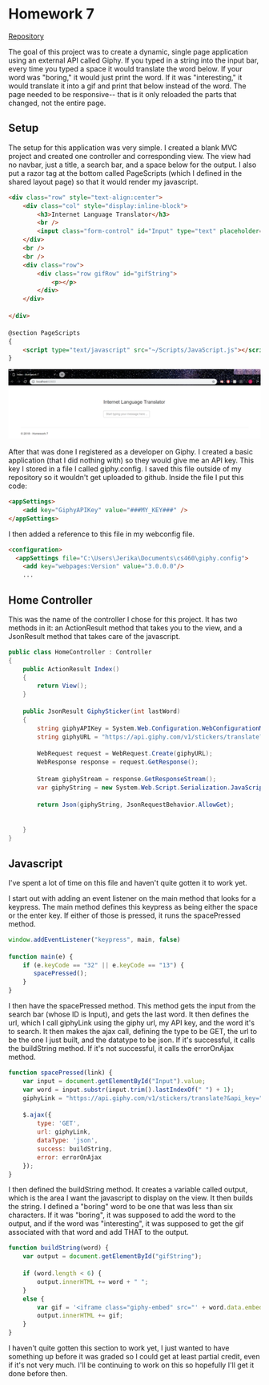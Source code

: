# Homework 7

[Repository](https://github.com/jhammett15/jhammett15.github.io) 

The goal of this project was to create a dynamic, single page application using an external API called Giphy. If you typed in a string into the input bar, every time you typed a space it would translate the word below. If your word was "boring," it would just print the word. If it was "interesting," it would translate it into a gif and print that below instead of the word. The page needed to be responsive-- that is it only reloaded the parts that changed, not the entire page.

## Setup

The setup for this application was very simple. I created a blank MVC project and created one controller and corresponding view. The view had no navbar, just a title, a search bar, and a space below for the output. I also put a razor tag at the bottom called PageScripts (which I defined in the shared layout page) so that it would render my javascript.

```html
<div class="row" style="text-align:center">
    <div class="col" style="display:inline-block">
        <h3>Internet Language Translator</h3>
        <br />
        <input class="form-control" id="Input" type="text" placeholder="Start typing your message here ..." />
    </div>
    <br />
    <br />
    <div class="row">
        <div class="row gifRow" id="gifString">
            <p></p>
        </div>
    </div>
    
</div>

@section PageScripts
{
    <script type="text/javascript" src="~/Scripts/JavaScript.js"></script>    
}
```

![home](images/home.PNG)

After that was done I registered as a developer on Giphy. I created a basic application (that I did nothing with) so they would give me an API key. This key I stored in a file I called giphy.config. I saved this file outside of my repository so it wouldn't get uploaded to github. Inside the file I put this code:

```html
<appSettings>
    <add key="GiphyAPIKey" value="###MY_KEY###" />
</appSettings>
```

I then added a reference to this file in my webconfig file. 

```html
<configuration>
  <appSettings file="C:\Users\Jerika\Documents\cs460\giphy.config">
    <add key="webpages:Version" value="3.0.0.0"/>
    ...
```
## Home Controller

This was the name of the controller I chose for this project. It has two methods in it: an ActionResult method that takes you to the view, and a JsonResult method that takes care of the javascript. 

```c#
public class HomeController : Controller
{
    public ActionResult Index()
    {
        return View();
    }

    public JsonResult GiphySticker(int lastWord)
    {
        string giphyAPIKey = System.Web.Configuration.WebConfigurationManager.AppSettings["GiphyAPIKey"];
        string giphyURL = "https://api.giphy.com/v1/stickers/translate?&api_key=" + giphyAPIKey + "&s=" + lastWord;

        WebRequest request = WebRequest.Create(giphyURL);
        WebResponse response = request.GetResponse();

        Stream giphyStream = response.GetResponseStream();
        var giphyString = new System.Web.Script.Serialization.JavaScriptSerializer().Deserialize<Object>(new StreamReader(giphyStream).ReadToEnd());

        return Json(giphyString, JsonRequestBehavior.AllowGet);


    }
}
```


## Javascript

I've spent a lot of time on this file and haven't quite gotten it to work yet. 

I start out with adding an event listener on the main method that looks for a keypress. The main method defines this keypress as being either the space or the enter key. If either of those is pressed, it runs the spacePressed method.

```javascript
window.addEventListener("keypress", main, false)

function main(e) {
    if (e.keyCode == "32" || e.keyCode == "13") {
       spacePressed();
    }
}
```

I then have the spacePressed method. This method gets the input from the search bar (whose ID is Input), and gets the last word. It then defines the url, which I call giphyLink using the giphy url, my API key, and the word it's to search. It then makes the ajax call, defining the type to be GET, the url to be the one I just built, and the datatype to be json. If it's successful, it calls the buildString method. If it's not successful, it calls the errorOnAjax method.

```javascript
function spacePressed(link) {
    var input = document.getElementById("Input").value;
    var word = input.substr(input.trim().lastIndexOf(" ") + 1);
    giphyLink = "https://api.giphy.com/v1/stickers/translate?&api_key=" + System.Web.Configuration.WebConfigurationManager.AppSettings["GiphyApiKey"] + "&s=" + word;

    $.ajax({
        type: 'GET',
        url: giphyLink,
        dataType: 'json',
        success: buildString,
        error: errorOnAjax
    });
}
```

I then defined the buildString method. It creates a variable called output, which is the area I want the javascript to display on the view. It then builds the string. I defined a "boring" word to be one that was less than six characters. If it was "boring", it was supposed to add the word to the output, and if the word was "interesting", it was supposed to get the gif associated with that word and add THAT to the output.

```javascript
function buildString(word) {
    var output = document.getElementById("gifString");

    if (word.length < 6) {
        output.innerHTML += word + " ";
    }
    else {
        var gif = '<iframe class="giphy-embed" src="' + word.data.embed_url + '" width="100" height="100"';
        output.innerHTML += gif;
    }
}
```

I haven't quite gotten this section to work yet, I just wanted to have something up before it was graded so I could get at least partial credit, even if it's not very much. I'll be continuing to work on this so hopefully I'll get it done before then.


























